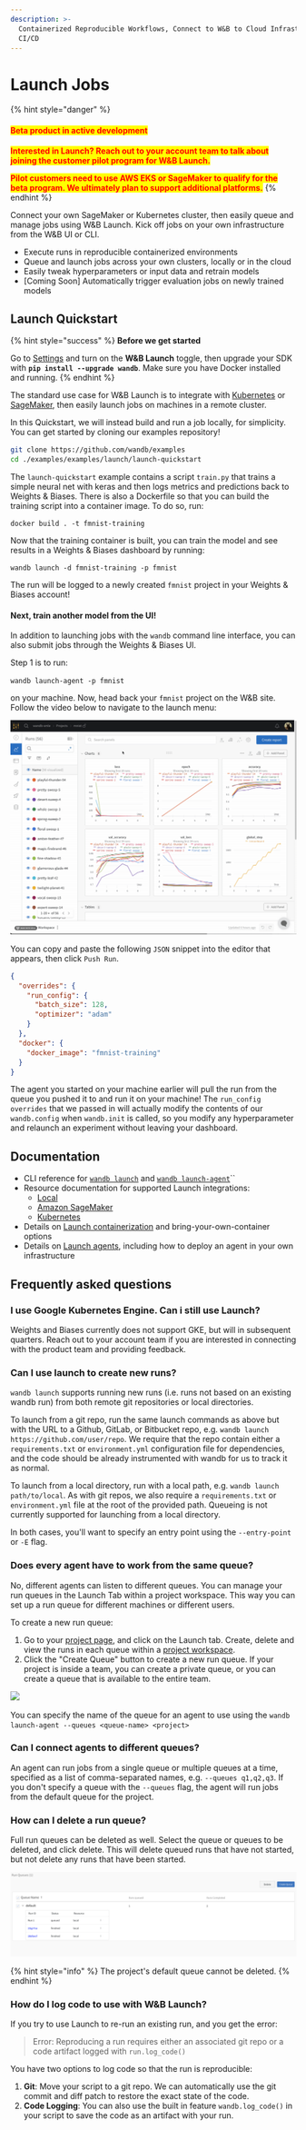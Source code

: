 ```yaml
---
description: >-
  Containerized Reproducible Workflows, Connect to W&B to Cloud Infrastructure,
  CI/CD
---
```


# Launch Jobs

{% hint style="danger" %}
#### <mark style="color:red;">**Beta product in active development**</mark>

<mark style="color:red;">**Interested in Launch? Reach out to your account team to talk about joining the customer pilot program for W\&B Launch.**</mark>

<mark style="color:red;">**Pilot customers need to use AWS EKS or SageMaker to qualify for the beta program. We ultimately plan to support additional platforms.**</mark>
{% endhint %}

Connect your own SageMaker or Kubernetes cluster, then easily queue and manage jobs using W\&B Launch. Kick off jobs on your own infrastructure from the W\&B UI or CLI.

* Execute runs in reproducible containerized environments
* Queue and launch jobs across your own clusters, locally or in the cloud
* Easily tweak hyperparameters or input data and retrain models
* \[Coming Soon] Automatically trigger evaluation jobs on newly trained models

## Launch Quickstart

{% hint style="success" %}
**Before we get started**

Go to [Settings](https://wandb.ai/settings) and turn on the **W\&B Launch** toggle, then upgrade your SDK with **`pip install --upgrade wandb`**. Make sure you have Docker installed and running.
{% endhint %}

The standard use case for W\&B Launch is to integrate with [Kubernetes](integrations/kubernetes.md) or [SageMaker](integrations/sagemaker.md), then easily launch jobs on machines in a remote cluster.

In this Quickstart, we will instead build and run a job locally, for simplicity. You can get started by cloning our examples repository!

```bash
git clone https://github.com/wandb/examples
cd ./examples/examples/launch/launch-quickstart
```

The `launch-quickstart` example contains a script `train.py` that trains a simple neural net with keras and then logs metrics and predictions back to Weights & Biases. There is also a Dockerfile so that you can build the training script into a container image. To do so, run:

```
docker build . -t fmnist-training
```

Now that the training container is built, you can train the model and see results in a Weights & Biases dashboard by running:

```
wandb launch -d fmnist-training -p fmnist
```

The run will be logged to a newly created `fmnist` project in your Weights & Biases account!

#### **Next, train another model from the UI!**

In addition to launching jobs with the `wandb` command line interface, you can also submit jobs through the Weights & Biases UI.

Step 1 is to run:

`wandb launch-agent -p fmnist`

on your machine. Now, head back your `fmnist` project on the W\&B site. Follow the video below to navigate to the launch menu:

![Opening the launch menu](<../../.gitbook/assets/2022-08-05 17.48.04.gif>)

You can copy and paste the following `JSON` snippet into the editor that appears, then click `Push Run`.

```json
{
  "overrides": {
    "run_config": {
      "batch_size": 128, 
      "optimizer": "adam"
    }
  },
  "docker": {
    "docker_image": "fmnist-training"
  }
}
```

The agent you started on your machine earlier will pull the run from the queue you pushed it to and run it on your machine! The `run_config` `overrides` that we passed in will actually modify the contents of our `wandb.config` when `wandb.init` is called, so you modify any hyperparameter and relaunch an experiment without leaving your dashboard.

## Documentation

* CLI reference for [`wandb launch`](../../ref/cli/wandb-launch.md) and [`wandb launch-agent`](../../ref/cli/wandb-launch-agent.md)\`\`
* Resource documentation for supported Launch integrations:
  * [Local](integrations/local.md)
  * [Amazon SageMaker](integrations/sagemaker.md)
  * [Kubernetes](integrations/kubernetes.md)
* Details on [Launch containerization](containers.md) and bring-your-own-container options
* Details on [Launch agents](agents.md), including how to deploy an agent in your own infrastructure

## Frequently asked questions

### I use Google Kubernetes Engine. Can i still use Launch?

Weights and Biases currently does not support GKE, but will in subsequent quarters. Reach out to your account team if you are interested in connecting with the product team and providing feedback.

### Can I use launch to create new runs?

`wandb launch` supports running new runs (i.e. runs not based on an existing wandb run) from both remote git repositories or local directories.

To launch from a git repo, run the same launch commands as above but with the URL to a Github, GitLab, or Bitbucket repo, e.g. `wandb launch https://github.com/user/repo`. We require that the repo contain either a `requirements.txt` or `environment.yml` configuration file for dependencies, and the code should be already instrumented with wandb for us to track it as normal.

To launch from a local directory, run with a local path, e.g. `wandb launch path/to/local`. As with git repos, we also require a `requirements.txt` or `environment.yml` file at the root of the provided path. Queueing is not currently supported for launching from a local directory.

In both cases, you'll want to specify an entry point using the `--entry-point` or `-E` flag.

### Does every agent have to work from the same queue?

No, different agents can listen to different queues. You can manage your run queues in the Launch Tab within a project workspace. This way you can set up a run queue for different machines or different users.

To create a new run queue:

1. Go to your [project page](https://docs.wandb.ai/ref/app/pages/project-page), and click on the Launch tab. Create, delete and view the runs in each queue within a [project workspace](../../ref/app/pages/project-page.md#workspace-tab).
2. Click the "Create Queue" button to create a new run queue. If your project is inside a team, you can create a private queue, or you can create a queue that is available to the entire team.

![](<../../.gitbook/assets/image (149).png>)

You can specify the name of the queue for an agent to use using the `wandb launch-agent --queues <queue-name> <project>`

### Can I connect agents to different queues?

An agent can run jobs from a single queue or multiple queues at a time, specified as a list of comma-separated names, e.g. `--queues q1,q2,q3`. If you don't specify a queue with the `--queues` flag, the agent will run jobs from the default queue for the project.

### How can I delete a run queue?

Full run queues can be deleted as well. Select the queue or queues to be deleted, and click delete. This will delete queued runs that have not started, but not delete any runs that have been started.

![](<../../.gitbook/assets/image (151).png>)

{% hint style="info" %}
The project's default queue cannot be deleted.
{% endhint %}

### How do I log code to use with W\&B Launch?

If you try to use Launch to re-run an existing run, and you get the error:

> Error: Reproducing a run requires either an associated git repo or a code artifact logged with `run.log_code()`

You have two options to log code so that the run is reproducible:

1. **Git**: Move your script to a git repo. We can automatically use the git commit and diff patch to restore the exact state of the code.
2. **Code Logging**: You can also use the built in feature `wandb.log_code()` in your script to save the code as an artifact with your run.
